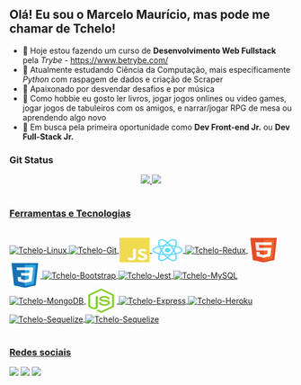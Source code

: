 ## Olá! Eu sou o Marcelo Maurício, mas pode me chamar de Tchelo!

- 🔭 Hoje estou fazendo um curso de <b>Desenvolvimento Web Fullstack</b> pela <em>Trybe</em> - https://www.betrybe.com/
- 🌱 Atualmente estudando Ciência da Computação, mais especificamente <em>Python</em> com raspagem de dados e criação de Scraper
- 💚 Apaixonado por desvendar desafios e por música
- 👾 Como hobbie eu gosto ler livros, jogar jogos onlines ou video games, jogar jogos de tabuleiros com os amigos, e narrar/jogar RPG de mesa ou aprendendo algo novo
- 🎯 Em busca pela primeira oportunidade como <b>Dev Front-end Jr.</b> ou <b>Dev Full-Stack Jr.</b>

### Git Status
<div align="center">
  <a href="https://github.com/mbmauriciojr">
  <img height="150em" src="https://github-readme-stats.vercel.app/api?username=mbmauriciojr&show_icons=true&theme=radical&include_all_commits=false&count_private=true&"/>
  <img height="150em" src="https://github-readme-stats.vercel.app/api/top-langs/?username=mbmauriciojr&count_private=true&layout=compact&langs_count=9&theme=radical&"/>
</div>
<br>
  
### Ferramentas e Tecnologias
<div style="display: inline_block"><br>
  <img align="center" alt="Tchelo-Linux" height="45" width="55" src="https://cdn.jsdelivr.net/gh/devicons/devicon/icons/linux/linux-original.svg">
  <img align="center" alt="Tchelo-Git" height="45" width="55" src="https://cdn.jsdelivr.net/gh/devicons/devicon/icons/git/git-original.svg">
  <img align="center" alt="Tchelo-Js" height="45" width="55" src="https://raw.githubusercontent.com/devicons/devicon/master/icons/javascript/javascript-plain.svg">
  <img align="center" alt="Tchelo-React" height="45" width="55" src="https://raw.githubusercontent.com/devicons/devicon/master/icons/react/react-original.svg">
  <img align="center" alt="Tchelo-Redux" height="45" width="55" src="https://cdn.jsdelivr.net/gh/devicons/devicon/icons/redux/redux-original.svg">
  <img align="center" alt="Tchelo-HTML" height="45" width="55" src="https://raw.githubusercontent.com/devicons/devicon/master/icons/html5/html5-original.svg">
  <img align="center" alt="Tchelo-CSS" height="45" width="55" src="https://raw.githubusercontent.com/devicons/devicon/master/icons/css3/css3-original.svg">
  <img align="center" alt="Tchelo-Bootstrap" height="45" width="55" src="https://cdn.jsdelivr.net/gh/devicons/devicon/icons/bootstrap/bootstrap-plain.svg">
  <img align="center" alt="Tchelo-Jest" height="45" width="55" src="https://cdn.jsdelivr.net/gh/devicons/devicon/icons/jest/jest-plain.svg">
  <img align="center" alt="Tchelo-MySQL" height="45" width="55" src="https://cdn.jsdelivr.net/gh/devicons/devicon/icons/mysql/mysql-original.svg">
  <img align="center" alt="Tchelo-MongoDB" height="45" width="55" src="https://cdn.jsdelivr.net/gh/devicons/devicon/icons/mongodb/mongodb-original-wordmark.svg">
    <img align="center" alt="Tchelo-NodeJS" height="45" width="55" src="https://raw.githubusercontent.com/devicons/devicon/master/icons/nodejs/nodejs-original.svg">
  <img align="center" alt="Tchelo-Express" height="45" width="55" src="https://cdn.jsdelivr.net/gh/devicons/devicon/icons/express/express-original.svg">
  <img align="center" alt="Tchelo-Heroku" height="45" width="55"  src="https://cdn.jsdelivr.net/gh/devicons/devicon/icons/heroku/heroku-plain.svg">
  <img align="center" alt="Tchelo-Sequelize" height="45" width="55"  src="https://cdn.jsdelivr.net/gh/devicons/devicon/icons/sequelize/sequelize-original.svg">
  <img align="center" alt="Tchelo-Sequelize" height="45" width="55" src="https://cdn.jsdelivr.net/gh/devicons/devicon/icons/python/python-original.svg" />
</div>
 
<br>

### Redes sociais
    
<div> 
  <a href="https://instagram.com/tchelinho_" target="_blank"><img src="https://img.shields.io/badge/-Instagram-%23E4405F?style=for-the-badge&logo=instagram&logoColor=white" target="_blank"></a>
  <a href = "mailto:mmauricio.design@gmail.com"><img src="https://img.shields.io/badge/-Gmail-%23333?style=for-the-badge&logo=gmail&logoColor=white" target="_blank"></a>
  <a href="https://www.linkedin.com/in/marcelo-mauricio-jr" target="_blank"><img src="https://img.shields.io/badge/-LinkedIn-%230077B5?style=for-the-badge&logo=linkedin&logoColor=white" target="_blank"></a>  
</div>
    
 
